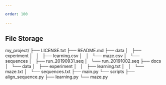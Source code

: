 ```yaml
---

order: 100

---
```



## File Storage

my_project/
├── LICENSE.txt
├── README.md
├── data
│   ├── experiment
│   │   ├── learning.csv
│   │   └── maze.csv
│   └── sequences
│       ├── run_20190931.seq
│       └── run_20191002.seq
├── docs
│   └── data
│       ├── experiment
│       │   ├── learning.txt
│       │   └── maze.txt
│       └── sequences.txt
├── main.py
└── scripts
    ├── align_sequence.py
    ├── learning.py
    └── maze.py








